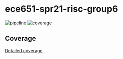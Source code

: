 # ece651-spr21-risc-group6
![pipeline](https://gitlab.oit.duke.edu/ys322/ece651-spr21-risc-group6/badges/Version2GUI/pipeline.svg) ![coverage](https://gitlab.oit.duke.edu/ys322/ece651-spr21-risc-group6/badges/Version2GUI/coverage.svg?job=test)
## Coverage
[Detailed coverage](https://ys322.pages.oit.duke.edu/ece651-spr21-risc-group6/dashboard.html)